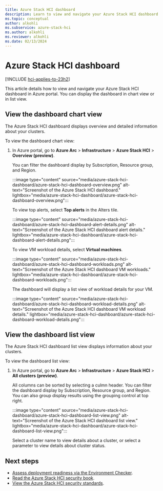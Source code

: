 ```yaml
---
title: Azure Stack HCI dashboard
description: Learn to view and navigate your Azure Stack HCI dashboard in Azure portal.
ms.topic: conceptual
author: alkohli
ms.subservice: azure-stack-hci
ms.author: alkohli
ms.reviewer: alkohli
ms.date: 02/13/2024
---
```


# Azure Stack HCI dashboard

[!INCLUDE [hci-applies-to-23h2](../../includes/hci-applies-to-23h2.md)]

This article details how to view and navigate your Azure Stack HCI dashboard in Azure portal. You can display the dashboard in chart view or in list view.

## View the dashboard chart view

The Azure Stack HCI dashboard displays overview and detailed information about your clusters.

To view the dashboard chart view:

1. In Azure portal, go to **Azure Arc** > **Infrastructure** > **Azure Stack HCI** > **Overview (preview)**.

   You can filter the dashboard display by Subscription, Resource group, and Region.

   :::image type="content" source="media/azure-stack-hci-dashboard/azure-stack-hci-dashboard-overview.png" alt-text="Screenshot of the Azure Stack HCI dashboard." lightbox="media/azure-stack-hci-dashboard/azure-stack-hci-dashboard-overview.png":::

   To view top alerts, select **Top alerts** in the Alters tile.

   :::image type="content" source="media/azure-stack-hci-dashboard/azure-stack-hci-dashboard-alert-details.png" alt-text="Screenshot of the Azure Stack HCI dashboard alert details." lightbox="media/azure-stack-hci-dashboard/azure-stack-hci-dashboard-alert-details.png":::

   To view VM workload details, select **Virtual machines**.

   :::image type="content" source="media/azure-stack-hci-dashboard/azure-stack-hci-dashboard-workloads.png" alt-text="Screenshot of the Azure Stack HCI dashboard VM workloads." lightbox="media/azure-stack-hci-dashboard/azure-stack-hci-dashboard-workloads.png":::

   The dashboard will display a list view of workload details for your VM.

   :::image type="content" source="media/azure-stack-hci-dashboard/azure-stack-hci-dashboard-workload-details.png" alt-text="Screenshot of the Azure Stack HCI dashboard VM workload details." lightbox="media/azure-stack-hci-dashboard/azure-stack-hci-dashboard-workload-details.png":::

## View the dashboard list view

The Azure Stack HCI dashboard list view displays information about your clusters.

To view the dashboard list view:

1. In Azure portal, go to **Azure Arc** > **Infrastructure** > **Azure Stack HCI** > **All clusters (preview)**.

   All columns can be sorted by selecting a culmn header. You can filter the dashboard display by Subscription, Resource group, and Region. You can also group display results using the grouping control at top right.

   :::image type="content" source="media/azure-stack-hci-dashboard/azure-stack-hci-dashboard-list-view.png" alt-text="Screenshot of the Azure Stack HCI dashboard list view." lightbox="media/azure-stack-hci-dashboard/azure-stack-hci-dashboard-list-view.png":::

   Select a cluster name to view details about a cluster, or select a parameter to view details about cluster status.

## Next steps

- [Assess deployment readiness via the Environment Checker](../manage/use-environment-checker.md).
- [Read the Azure Stack HCI security book](https://assetsprod.microsoft.com/mpn/azure-stack-hci-security-book.pdf).
- [View the Azure Stack HCI security standards](/azure-stack/hci/assurance/azure-stack-security-standards).

